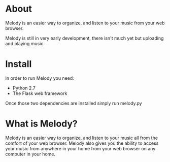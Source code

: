 About
=====

Melody is an easier way to organize, and listen to your music from your web browser.

Melody is still in very early development, there isn't much yet but uploading and playing music.

Install
=======

In order to run Melody you need:

* Python 2.7
* The Flask web framework

Once those two dependencies are installed simply run melody.py

What is Melody?
===============

Melody is an easier way to organize, and listen to your music all from the comfort of your web browser. Melody also gives you the ability to access your music from anywhere in your home from your web browser on any computer in your home.


